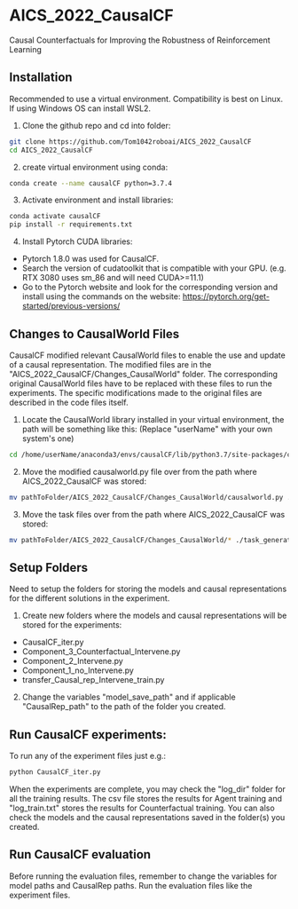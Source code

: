 # AICS_2022_CausalCF
Causal Counterfactuals for Improving the Robustness of Reinforcement Learning

## Installation
Recommended to use a virtual environment. Compatibility is best on Linux. If using Windows OS can install WSL2.
1. Clone the github repo and cd into folder:
```bash
git clone https://github.com/Tom1042roboai/AICS_2022_CausalCF
cd AICS_2022_CausalCF
```
2. create virtual environment using conda:  
```bash
conda create --name causalCF python=3.7.4
```
3. Activate environment and install libraries:
```bash
conda activate causalCF
pip install -r requirements.txt
```
4. Install Pytorch CUDA libraries:
- Pytorch 1.8.0 was used for CausalCF.
- Search the version of cudatoolkit that is compatible with your GPU. (e.g. RTX 3080 uses sm_86 and will need CUDA>=11.1)
- Go to the Pytorch website and look for the corresponding version and install using the commands on the website: https://pytorch.org/get-started/previous-versions/

## Changes to CausalWorld Files
CausalCF modified relevant CausalWorld files to enable the use and update of a causal representation. The modified files are in the "AICS_2022_CausalCF/Changes_CausalWorld" folder. The corresponding original CausalWorld files have to be replaced with these files to run the experiments. The specific modifications made to the original files are described in the code files itself.
1. Locate the CausalWorld library installed in your virtual environment, the path will be something like this: (Replace "userName" with your own system's one)
```bash
cd /home/userName/anaconda3/envs/causalCF/lib/python3.7/site-packages/causal_world
```
2. Move the modified causalworld.py file over from the path where AICS_2022_CausalCF was stored:
```bash
mv pathToFolder/AICS_2022_CausalCF/Changes_CausalWorld/causalworld.py ./envs
```
3. Move the task files over from the path where AICS_2022_CausalCF was stored:
```bash
mv pathToFolder/AICS_2022_CausalCF/Changes_CausalWorld/* ./task_generators
```

## Setup Folders
Need to setup the folders for storing the models and causal representations for the different solutions in the experiment.
1. Create new folders where the models and causal representations will be stored for the experiments:
- CausalCF_iter.py
- Component_3_Counterfactual_Intervene.py
- Component_2_Intervene.py
- Component_1_no_Intervene.py
- transfer_Causal_rep_Intervene_train.py
2. Change the variables "model_save_path" and if applicable "CausalRep_path" to the path of the folder you created.

## Run CausalCF experiments:
To run any of the experiment files just e.g.:
```bash
python CausalCF_iter.py
```
When the experiments are complete, you may check the "log_dir" folder for all the training results. The csv file stores the results for Agent training and "log_train.txt" stores the results for Counterfactual training. You can also check the models and the causal representations saved in the folder(s) you created.

## Run CausalCF evaluation
Before running the evaluation files, remember to change the variables for model paths and CausalRep paths. Run the evaluation files like the experiment files.

